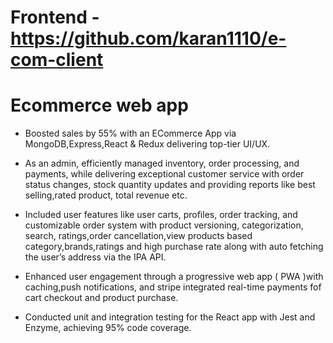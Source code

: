 # Frontend - https://github.com/karan1110/e-com-client
# Ecommerce web app 
 - Boosted sales by 55% with an ECommerce App via MongoDB,Express,React & Redux delivering top-tier UI/UX.

 - As an admin, efficiently managed inventory, order processing, and payments, while delivering exceptional customer service with order status changes, stock quantity updates and providing reports like best selling,rated product, total revenue etc.

 - Included user features like user carts, profiles, order tracking, and customizable order system with product versioning, categorization, search, ratings,order cancellation,view products based category,brands,ratings and high purchase rate along with auto fetching the user’s address via the IPA API.

 - Enhanced user engagement  through a progressive web app ( PWA )with caching,push notifications, and stripe integrated real-time payments fof cart checkout and product purchase.

 - Conducted unit and integration testing for the React app with Jest and Enzyme, achieving 95% code coverage.
